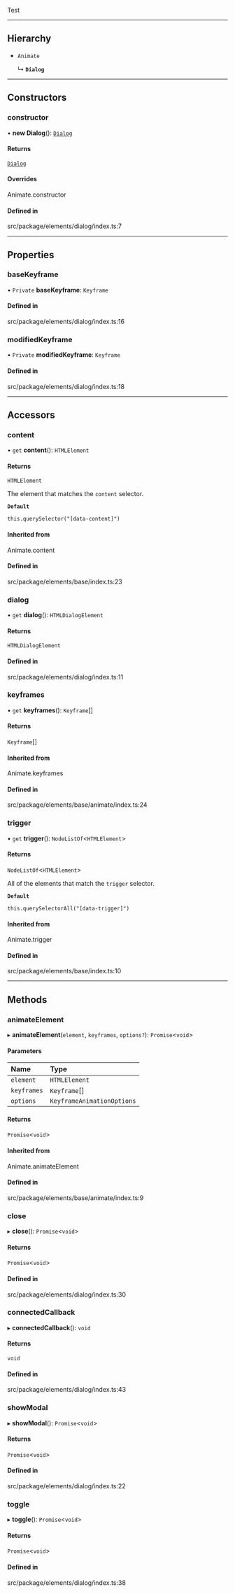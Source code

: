 Test

---

## Hierarchy

- `Animate`

  ↳ **`Dialog`**

---

## Constructors

### constructor

• **new Dialog**(): [`Dialog`](/docs/classes/Dialog.md)

#### Returns

[`Dialog`](/docs/classes/Dialog.md)

#### Overrides

Animate.constructor

#### Defined in

src/package/elements/dialog/index.ts:7

---

## Properties

### baseKeyframe

• `Private` **baseKeyframe**: `Keyframe`

#### Defined in

src/package/elements/dialog/index.ts:16

### modifiedKeyframe

• `Private` **modifiedKeyframe**: `Keyframe`

#### Defined in

src/package/elements/dialog/index.ts:18

---

## Accessors

### content

• `get` **content**(): `HTMLElement`

#### Returns

`HTMLElement`

The element that matches the `content` selector.

**`Default`**

`this.querySelector("[data-content]")`

#### Inherited from

Animate.content

#### Defined in

src/package/elements/base/index.ts:23

### dialog

• `get` **dialog**(): `HTMLDialogElement`

#### Returns

`HTMLDialogElement`

#### Defined in

src/package/elements/dialog/index.ts:11

### keyframes

• `get` **keyframes**(): `Keyframe`[]

#### Returns

`Keyframe`[]

#### Inherited from

Animate.keyframes

#### Defined in

src/package/elements/base/animate/index.ts:24

### trigger

• `get` **trigger**(): `NodeListOf`\<`HTMLElement`\>

#### Returns

`NodeListOf`\<`HTMLElement`\>

All of the elements that match the `trigger` selector.

**`Default`**

`this.querySelectorAll("[data-trigger]")`

#### Inherited from

Animate.trigger

#### Defined in

src/package/elements/base/index.ts:10

---

## Methods

### animateElement

▸ **animateElement**(`element`, `keyframes`, `options?`): `Promise`\<`void`\>

#### Parameters

| Name        | Type                       |
| :---------- | :------------------------- |
| `element`   | `HTMLElement`              |
| `keyframes` | `Keyframe`[]               |
| `options`   | `KeyframeAnimationOptions` |

#### Returns

`Promise`\<`void`\>

#### Inherited from

Animate.animateElement

#### Defined in

src/package/elements/base/animate/index.ts:9

### close

▸ **close**(): `Promise`\<`void`\>

#### Returns

`Promise`\<`void`\>

#### Defined in

src/package/elements/dialog/index.ts:30

### connectedCallback

▸ **connectedCallback**(): `void`

#### Returns

`void`

#### Defined in

src/package/elements/dialog/index.ts:43

### showModal

▸ **showModal**(): `Promise`\<`void`\>

#### Returns

`Promise`\<`void`\>

#### Defined in

src/package/elements/dialog/index.ts:22

### toggle

▸ **toggle**(): `Promise`\<`void`\>

#### Returns

`Promise`\<`void`\>

#### Defined in

src/package/elements/dialog/index.ts:38
